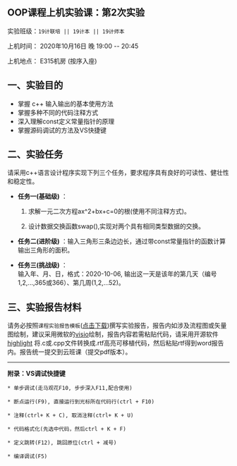 **OOP课程上机实验课：第2次实验**
---

实验班级：`19计联培 || 19计本 || 19计师本`

上机时间： 2020年10月16日 晚 19:00 -- 20:45

上机地点：  E315机房 (按序入座)


## 一、实验目的

*  掌握 c++ 输入输出的基本使用方法
*  掌握多种不同的代码注释方式
*  深入理解const定义常量指针的原理
*  掌握源码调试的方法及VS快捷键

## 二、实验任务

请采用c++语言设计程序实现下列三个任务，要求程序具有良好的可读性、健壮性和稳定性。

* **任务一(基础级)** ：

     1. 求解一元二次方程ax^2+bx+c=0的根(使用不同注释方式)。
     
     2. 设计数据交换函数swap(),实现对两个具有相同类型数据的交换。


* **任务二(进阶级)** ：输入三角形三条边边长，通过带const常量指针的函数计算输出三角形的面积。


* **任务三(挑战级)** ：  
  输入年、月、日，格式：2020-10-06,   输出这一天是该年的第几天（编号 1,2,...,365或366）、第几周(1,2,...52)。
  

## 三、实验报告材料

请务必按照`课程实验报告模板`([点击下载](https://github.com/tsingke/OOP_Homework/raw/master/%E3%80%8A%E9%9D%A2%E5%90%91%E5%AF%B9%E8%B1%A1%E7%A8%8B%E5%BA%8F%E8%AE%BE%E8%AE%A1%E3%80%8B%E5%AE%9E%E9%AA%8C%E6%8A%A5%E5%91%8A%E6%A8%A1%E6%9D%BF.docx))撰写实验报告，报告内如涉及流程图或矢量图绘制，建议采用微软的[visio](https://pan.baidu.com/s/1L4y1pWXcJjojZlIAQZjPAg)绘制，报告内容若需粘贴代码，请采用开源软件 [highlight](http://www.andre-simon.de/zip/highlight-setup-3.53-x64.exe) 将.c或.cpp文件转换成.rtf高亮可移植代码，然后粘贴rtf得到word报告内。报告统一提交到云班课（提交pdf版本）。

---

  **附录：VS调试快捷键**

   ```  
   * 单步调试(走马观花F10, 步步深入F11,配合使用) 
   
   * 断点运行(F9), 直接运行到光标所在代码行(ctrl + F10)
   
   * 注释(ctrl+ K + C), 取消注释(ctrl+ K + U)
   
   * 代码格式化(先选中代码，然后ctrl + K + F)
   
   * 定义跳转(F12), 跳回原位(ctrl + 减号)
   
   * 编译调试(F5) 
   ```



